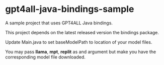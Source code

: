 # gpt4all-java-bindings-sample
A sample project that uses GPT4ALL Java bindings.

This project depends on the latest released version the bindings package.

Update Main.java to set baseModelPath to location of your model files.

You may pass **llama**, **mpt**, **replit** as and argument but make you have the corresponding model file downloaded.
